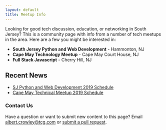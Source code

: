 ```yaml
---
layout: default
title: Meetup Info
---
```


Looking for good tech discussion, education, or networking in South Jersey? This is a community page with info from a number of tech meetups in the area. Here are a few you might be interested in:

* **South Jersey Python and Web Development** - Hammonton, NJ
* **Cape May Technology Meetup** - Cape May Court House, NJ
* **Full Stack Javascript** - Cherry Hill, NJ 


## Recent News
* [SJ Python and Web Development 2019 Schedule](news/sj-python-schedule.md)
* [Cape May Technical Meetup 2019 Schedule](news/capemay-schedule.md)

### Contact Us

Have a question or want to submit new content to this page?
Email albert.crowley@tcg.com or [submit a pull request](https://github.com/sjtechmeetup/sjtechmeetup.github.io).
